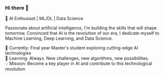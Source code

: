 ### Hi there 👋 <br> 

🤖 AI Enthusiast | ML/DL | Data Science <br>

Passionate about artificial intelligence, I'm building the skills that will shape tomorrow. Convinced that AI is the revolution of our era, I dedicate myself to Machine Learning, Deep Learning, and Data Science. <br>

🔭 Currently: Final year Master's student exploring cutting-edge AI technologies <br>
🌱 Learning: Always. New challenges, new algorithms, new possibilities. <br>
💡 Mission: Become a key player in AI and contribute to this technological revolution <br> 

